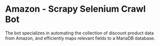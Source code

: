 # Amazon - Scrapy Selenium Crawl Bot
The bot specializes in automating the collection of discount product data from Amazon, and efficiently maps relevant fields to a MariaDB database. 
